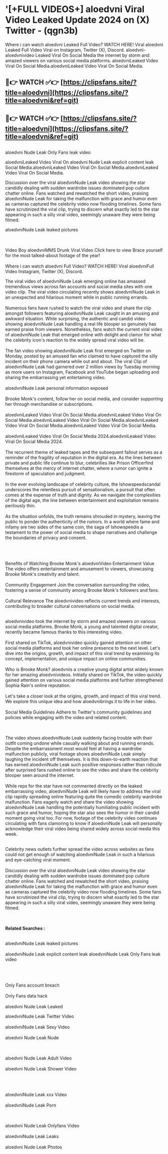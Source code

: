 #  '[+FULL VIDEOS+] aloedvni Viral Video Leaked Update 2024 on (X) Twitter - (qgn3b)

Where i can watch aloedvni Leaked Full Video? WATCH HERE! Viral aloedvni Leaked Full Video Viral on Instagram, Twitter (X), Discord.
aloedvni- aloedvnivideo Leaked Viral On Social Media the internet by storm and amazed viewers on various social media platforms.
aloedvniLeaked Video Viral On Social Media.aloedvniLeaked Video Viral On Social Media.




## 🔴👉 WATCH ✅👉 [https://clipsfans.site/?title=aloedvni](https://clipsfans.site/?title=aloedvni&ref=git)


## 🔴👉 WATCH ✅👉 [https://clipsfans.site/?title=aloedvni](https://clipsfans.site/?title=aloedvni&ref=git)
##


aloedvni Nude Leak Only Fans leak video 


aloedvniLeaked Video Viral On  aloedvni Nude Leak explicit content leak Social Media.aloedvniLeaked Video Viral On Social Media.aloedvniLeaked Video Viral On Social Media.



Discussion over the viral aloedvniNude Leak video showing the star candidly dealing with sudden wardrobe issues dominated pop culture chatter online. Fans watched and rewatched the short video, praising aloedvniNude Leak for taking the malfunction with grace and humor even as cameras captured the celebrity video now flooding timelines. Some fans have scrutinized the viral clip, trying to discern what exactly led to the star appearing in such a silly viral video, seemingly unaware they were being filmed.


aloedvniNude Leak leaked pictures


  <br>

  <br>
Video Boy aloedvniMMS Drunk Viral.Video Click here to view Brace yourself for the most talked-about footage of the year!
<br><br>
Where i can watch aloedvni Full Video? WATCH HERE! Viral aloedvniFull Video Instagram, Twitter (X), Discord.

The viral video of aloedvniNude Leak emerging online has amassed tremendous views across fan accounts and social media sites with one video clip. The viral video circulating recently shows aloedvniNude Leak in an unexpected and hilarious moment while in public running errands.
<br><br>
Numerous fans have rushed to watch the viral video and share the clip amongst followers featuring aloedvniNude Leak caught in an amusing and awkward situation. While surprising, the authentic and candid video showing aloedvniNude Leak handling a real life blooper so genuinely has earned praise from viewers. Nonetheless, fans watch the current viral video of aloedvniNude Leak that emerged online with delight and clamor for what the celebrity icon's reaction to the widely spread viral video will be.
<br><br>
The fan video showing aloedvniNude Leak first emerged on Twitter on Monday, posted by an amused fan who claimed to have captured the silly incident on their phone camera while out and about. The viral Clip of aloedvniNude Leak had garnered over 2 million views by Tuesday morning as more users on Instagram, Facebook and YouTube began uploading and sharing the embarrassing yet entertaining video.
<br><br>
aloedvniNude Leak personal information exposed
<br><br>
Brooke Monk's content, follow her on social media, and consider supporting her through merchandise or subscriptions.
<br><br>
aloedvniLeaked Video Viral On Social Media.aloedvniLeaked Video Viral On Social Media.aloedvniLeaked Video Viral On Social Media.aloedvniLeaked Video Viral On Social Media.aloedvniLeaked Video Viral On Social Media.
<br><br>
aloedvniLeaked Video Viral On Social Media 2024.aloedvniLeaked Video Viral On Social Media 2024.
<br><br>
The recurrent theme of leaked tapes and the subsequent fallout serves as a reminder of the fragility of reputation in the digital era. As the lines between private and public life continue to blur, celebrities like Prison Officerfind themselves at the mercy of internet chatter, where a rumor can ignite a firestorm of speculation and judgment.
<br><br>
In the ever evolving landscape of celebrity culture, the Ishowspeedscandal underscores the relentless pursuit of sensationalism, a pursuit that often comes at the expense of truth and dignity. As we navigate the complexities of the digital age, the line between entertainment and exploitation remains perilously thin.
<br><br>
As the situation unfolds, the truth remains shrouded in mystery, leaving the public to ponder the authenticity of the rumors. In a world where fame and infamy are two sides of the same coin, the saga of Ishowspeedis a testament to the power of social media to shape narratives and challenge the boundaries of privacy and consent.
<br><br>

<br><br>
Benefits of Watching Brooke Monk's aloedvniVideo Entertainment Value The video offers entertainment and amusement to viewers, showcasing Brooke Monk's creativity and talent.
<br><br>
Community Engagement Join the conversation surrounding the video, fostering a sense of community among Brooke Monk's followers and fans.
<br><br>
Cultural Relevance The aloedvnivideo reflects current trends and interests, contributing to broader cultural conversations on social media.
<br><br>


aloedvnivideo took the internet by storm and amazed viewers on various social media platforms. Brooke Monk, a young and talented digital creator, recently became famous thanks to this interesting video.
<br><br>
First shared on TikTok, aloedvnivideo quickly gained attention on other social media platforms and took her online presence to the next level. Let's dive into the origins, growth, and impact of this viral trend by examining its concept, implementation, and unique impact on online communities.
<br><br>
Who is Brooke Monk? aloedvniis a creative young digital artist widely known for her amazing aloedvnivideos. Initially shared on TikTok, the video quickly gained attention on various social media platforms and further strengthened Sophia Rain's online reputation.
<br><br>
Let's take a closer look at the origins, growth, and impact of this viral trend. We explore this unique idea and how aloedvnibrings it to life in her video.
<br><br>
Social Media Guidelines Adhere to Twitter's community guidelines and policies while engaging with the video and related content.


<br><br>
The video shows aloedvniNude Leak suddenly facing trouble with their outfit coming undone while casually walking about and running errands. Despite the embarrassment most would feel at having a wardrobe malfunction publicly, viral footage shows aloedvniNude Leak simply laughing the incident off themselves. It is this down-to-earth reaction that has earned aloedvniNude Leak such positive responses rather than ridicule after surprised fans rushed online to see the video and share the celebrity blooper seen around the internet.
<br><br>
While reps for the star have not commented directly on the leaked embarrassing video, aloedvniNude Leak will likely have to address the viral clip rapidly spreading online featuring quite the comedic celebrity wardrobe malfunction. Fans eagerly watch and share the video showing aloedvniNude Leak handling the potentially humiliating public incident with such grace and humor, hoping the star also sees the humor in their candid moment going viral too. For now, footage of the celebrity video continues circulating with fans clamoring to know if aloedvniNude Leak will personally acknowledge their viral video being shared widely across social media this week.
<br><br>

Celebrity news outlets further spread the video across websites as fans could not get enough of watching aloedvniNude Leak in such a hilarious and eye-catching viral moment.
<br><br>
Discussion over the viral aloedvniNude Leak video showing the star candidly dealing with sudden wardrobe issues dominated pop culture chatter online. Fans watched and rewatched the short video, praising aloedvniNude Leak for taking the malfunction with grace and humor even as cameras captured the celebrity video now flooding timelines. Some fans have scrutinized the viral clip, trying to discern what exactly led to the star appearing in such a silly viral video, seemingly unaware they were being filmed.


<br><br>
<strong>Related Searches :</strong>
<br><br>

aloedvniNude Leak leaked pictures
<br><br>
aloedvniNude Leak explicit content leak
aloedvniNude Leak Only Fans leak video
<br><br>

<br><br>
Only Fans account breach
<br><br>
Only Fans data hack
<br><br>
aloedvni Nude Leak Leaked

aloedvniNude Leak Twitter Video
<br><br>
aloedvniNude Leak Sexy Video
<br><br>
aloedvni Nude Leak Nude

<br><br>
aloedvni Nude Leak Adult Video
<br><br>
aloedvni Nude Leak Shower Video
<br><br>

<br><br>
aloedvniNude Leak xxx Video
<br><br>
aloedvniNude Leak Porn

<br><br>
aloedvni Nude Leak Onlyfans Video
<br><br>
aloedvniNude Leak Leaks
<br><br>
aloedvni Nude Leak Photos